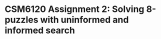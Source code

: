 CSM6120 Assignment 2: Solving 8-puzzles with uninformed and informed search
===========================================================================

